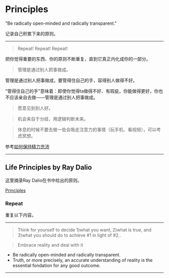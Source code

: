 # Principles

"Be radically open-minded and radically transparent."

记录自己积累下来的原则。

---

> Repeat! Repeat! Repeat!

把你觉得重要的东西、你的原则不断重复，直到它真正内化成你的一部分。

> 管理是通过别人把事做成。

管理是通过别人把事做成，要管得住自己的手，容得别人做得不好。

"管得住自己的手"意味着：即使你觉得ta做得不好、有瑕疵，你能做得更好，你也不应该亲自去做——管理是通过别人把事做成。

> 愿意见到别人好。

> 机会来自于分歧，用逻辑判断未来。

> 休息的时候不要去做一些会吸走注意力的事情（玩手机、看视频），可以考虑冥想。

参考[如何保持精力充沛](https://www.zhihu.com/question/21097892/answer/2480314403)

---

## Life Principles by Ray Dalio

这里摘录Ray Dalio在书中给出的原则。

[Principles](https://www.principles.com/principles/35488158-a0bc-47c0-bc89-050c036d995e/#table-of-contents)

### Repeat

重复以下内容。

---

> Think for yourself to decide 1)what you want, 2)what is true, and 3)what you should do to achieve #1 in light of #2..

> Embrace reality and deal with it
- Be radically open-minded and radically transparent.
- Truth, or more precisely, an accurate understanding of reality is the essential fondation for any good outcome.

---